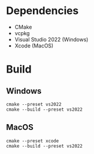 # Dependencies

- CMake
- vcpkg
- Visual Studio 2022 (Windows)
- Xcode (MacOS)

# Build

## Windows

```
cmake --preset vs2022
cmake --build --preset vs2022
```

## MacOS

```
cmake --preset xcode
cmake --build --preset vs2022
```